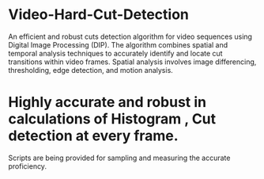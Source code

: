 # Video-Hard-Cut-Detection
An efficient and robust cuts detection algorithm for video sequences using Digital Image  Processing (DIP).
The algorithm combines spatial and temporal analysis techniques to accurately identify and 
locate cut transitions within video frames. Spatial analysis involves image differencing, thresholding, edge 
detection, and motion analysis.

# Highly accurate and robust in calculations of Histogram , Cut detection at every frame.
Scripts are being provided for sampling and measuring the accurate proficiency.
